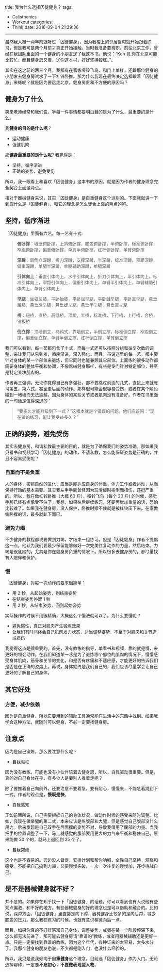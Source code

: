 title: 我为什么选择囚徒健身？
tags:
  - Calisthenics
  - Workout
categories:
  - Think
date: 2016-09-04 21:29:36
---

虽然我大概一两年前就听过「囚徒健身」，因为我楼上的邻居当时就开始跟着练习，但是我可是两个月前才真正开始接触。当时我准备要离职，前往北京工作，曾经在我团队里面的一个健身的小朋友送了我这本书。他说：“Ken 哥,你在北京可能比较忙，而且健身房又贵，送你这本书，好好坚持锻炼。”。

其实在这之前的两三个月，我都有在家练哑铃飞鸟，和门上单杠，还跟那位健身的小朋友去健身房试水了一下杠铃卧推。那为什么我现在最终决定选择跟着「囚徒健身」来练呢？就是因为要远走北京，健身房贵和不方便的原因吗？

## 健身为了什么

笑来老师经常和我们说，学每一件事情都要明白目的是为了什么，最重要的是什么。

我**健身的目的是什么呢**？  

* 运动健康
* 强健肌肉

那**健身最重要的是什么呢**? 我觉得是：  

* 坚持，循序渐进
* 正确的姿势，避免受伤

所以，我一眼看上和喜欢「囚徒健身」这本书的原因，就是因为作者的健身理念完全契合上面这两点。  

相对于器械健身来说，其实「囚徒健身」是自重健身这个派别的。下面我就讲一下到底什么是「囚徒健身」，和它的理念是怎么契合上面的两点的吧。

## 坚持，循序渐进

「囚徒健身」里面有六艺，每一艺有十式:  

>**俯卧撑**：墙壁俯卧撑，上斜俯卧撑，膝盖俯卧撑，半俯卧撑，标准俯卧撑，窄距俯卧撑，偏重俯卧撑，单肩半俯卧撑，杠杆俯卧撑，单臂俯卧撑
>
>**深蹲**：肩倒立深蹲，折刀深蹲，支撑深蹲，半深蹲，标准深蹲，窄距深蹲，偏重深蹲，单腿半深蹲，单腿辅助深蹲，单腿深蹲
>
>**引体向上**：垂直引体向上，水平引体向上，折刀引体向上，半引体向上，标准引体向上，窄距引体向上，偏重引体向上，单臂半引体向上，单臂辅助引体向上，单臂引体向上
>
>**举腿**：坐姿屈膝，平卧抬膝，平卧屈举腿，平卧蛙举腿，平卧直举腿，悬垂屈膝，悬垂屈举腿，悬垂蛙举腿，悬垂半举腿，悬垂直举腿
>
>**桥**：短桥，直桥，高低桥，顶桥，半桥，标准桥，下行桥，上行桥，合桥，铁板桥
>
>**倒立撑**：顶墙倒立，乌鸦式，靠墙倒立，半倒立撑，标准倒立撑，窄距倒立撑，偏重倒立撑，单臂半倒立撑，杠杆倒立撑，单臂倒立撑

我们可以看到，每一艺都包含了十式，而每一式还可以按照分组和往复次数的调整，来让我们从易到难，循序渐进，深入强化。而且，虽说这里的每一艺，都主要针对身体的某一个部位来锻炼，但它同时也能兼顾其它部位。上面练的很多动作都需要身体的整体平衡和协调，不像器械健身那样，有些是专门针对特定部位，甚至是特定某块肌肉的。

作者再三强调，无论你觉得自己有多强壮，都不要跳过前面的几式，直接上来就练习第五，第六式，甚至更后面的动作。那样很可能会很容易受伤，或者在某个阶段碰到一堵墙而无法逾越，因为身体的某些关节或者肌肉没有准备好。作者在书里面的一句话是值得深思的：

>“要多久才能升级到下一式？”这根本就是个错误的问题。他们应该问：“现在做的练习，能让我受益多久？”

## 正确的姿势，避免受伤

其实去健身房，和请私教最主要的目的，就是为了确保我们的姿势准确。那如果我只看书和视频学习「囚徒健身」的动作，不请私教，怎么能保证姿势是正确的，并且不容易受伤呢？  

### 自重而不是负重

人的身体，按照自然的进化，应当是能适应自身的体重，体力工作或者运动，从而保持行动的基本需要。其实我左手手腕曾经因为玩滑板时摔倒而扭伤，还挺严重的。所以，我在做杠铃卧推（大概 60 斤），哑铃飞鸟（每个 20 斤) 的时候，感觉手腕已经有点承受不住了。我想，如果往后继续练习，还要再增加重量的话，恐怕比较难了。如果我在健身房，没人保护，卧推时撑不住就是被杠铃压下来。在家做俯卧撑的话，最多就趴下而已。  

### 避免力竭

不少健身的教程都说要做到力竭，才结束一组练习。但是「囚徒健身」作者不提倡这一点，他认为我们要最少保留能够做好一次完美往复动作的力量，然后结束。力竭是很危险的，尤其是你在健身房负重的情况下。所以很多去健身房的，都尽量找有人陪伴和保护。

### 慢

「囚徒健身」对每一次动作的要求很简单：  

* 用 2 秒，从起始姿势，到结束姿势  
* 在结束姿势停留 1 秒  
* 用 2 秒，从结束姿势，回到起始姿势  

实际操作的时候不用很精确，大概这么个慢法就可以了。为什么要慢呢？

* 避免惯性，真正对肌肉产生锻炼效果  
* 让我们有时间体会自己肌肉发力状态，适当调整姿势，不至于对肌肉和关节造成损伤  

我觉得这点是很重要的。首先，没有教练的指导，单看书和视频，靠的就是慢，来更好的领会动作。在我们知道某一艺是为了锻炼哪个部位的肌肉的情况下，慢慢感受身体肌肉，筋骨和关节的变化，和是否有疼痛和不适应感，才能更好的告诉我们是否是在正确的姿势上。再说，身体始终是我们自己的，我们应该尽量学会让自己更好的了解自己的身体。  

## 其它好处

### 方便，减少依赖

因为是自重健身，所以它要用到的辅助工具通常能在生活中的东西中找到。如果我学会这种方法，就随时可以健身，不必一定要找健身房。


## 注意点

因为是自己锻炼，那么要注意什么呢？

* 自我驱动  

因为没有教练，可能也没有小伙伴陪着去健身房，所以，自我驱动很重要。但是，真的对自己身体在乎，有多少人是要别人推着走呢？

除了要推着自己向前外，还要注意不要着急，要有耐心，慢慢来，不能急着跳到下一式。作者的观点是，**慢既是快**。

* 自我感知  

正如前面所说，自己需要根据自己的身体状况，做动作时候的感受来随时调整。比如，我现在做举腿的第二式，本来应该是练腹部和大腿，但是感觉自己腹部没什么用力。后来发现是自己双手在后面撑的姿势不对，导致我借用了腰部的力量。当我把手的位置调整了一下，马上就感觉的腹部要用更大的力气来平衡和稳住自己。原来能做 30 个的，就马上退回到 25 个了。

* 自我突破  

这个也是不容易的。旁边没人督促，安排计划和帮你呐喊，全靠自己坚持，观察和感受。不能把自己搞到力竭，又要慢慢突破，一次一次往复的慢慢加，逐步挑战自己。


## 是不是器械健身就不好？

并不是的。如果你在知乎找一下「囚徒健身」的话题，你可以看到也有人说他有些观点偏激，和不好的地方。有些器械健身的好的理念也是可以借助和融合的。比如说，深蹲方面，「囚徒健身」里直接是向下蹲，器械健身比较多的是向后蹲，减少膝盖的压力。那么我在练习的时候，也就有意识稍微向后一点。  

而且，如果你真的不好好感知自己身体，调整姿势，或者在某一个阶段停滞下来，怎么都无法前进了，那可能去健身房请“靠谱的”教练，或者用器械辅助还是更好一点。只是一定要找到靠谱的教练，因为这个年代，各种证来的太容易，太多水分了。我那个健身的朋友也说，不少都是刚入门，也没什么经验的。  

所以，我只是说我倾向于**自重健身**这个理念，目前选「囚徒健身」作为入门。无论选择哪种，一定要**不忘初心，不要做表现型人物**。  
